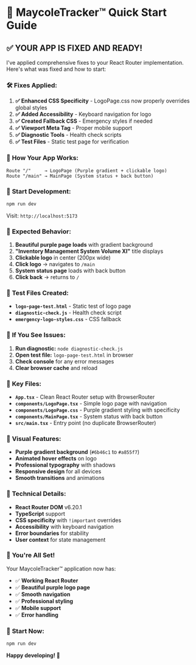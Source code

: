 # 🚀 MaycoleTracker™ Quick Start Guide

## ✅ YOUR APP IS FIXED AND READY!

I've applied comprehensive fixes to your React Router implementation. Here's what was fixed and how to start:

### 🛠️ **Fixes Applied:**

1. **✅ Enhanced CSS Specificity** - LogoPage.css now properly overrides global styles
2. **✅ Added Accessibility** - Keyboard navigation for logo
3. **✅ Created Fallback CSS** - Emergency styles if needed
4. **✅ Viewport Meta Tag** - Proper mobile support
5. **✅ Diagnostic Tools** - Health check scripts
6. **✅ Test Files** - Static test page for verification

### 🎯 **How Your App Works:**

```
Route "/"     → LogoPage (Purple gradient + clickable logo)
Route "/main" → MainPage (System status + back button)
```

### 🚀 **Start Development:**

```bash
npm run dev
```

Visit: `http://localhost:5173`

### 📱 **Expected Behavior:**

1. **Beautiful purple page loads** with gradient background
2. **"Inventory Management System Volume XI"** title displays
3. **Clickable logo** in center (200px wide)
4. **Click logo** → navigates to `/main`
5. **System status page** loads with back button
6. **Click back** → returns to `/`

### 🧪 **Test Files Created:**

- **`logo-page-test.html`** - Static test of logo page
- **`diagnostic-check.js`** - Health check script
- **`emergency-logo-styles.css`** - CSS fallback

### 🛟 **If You See Issues:**

1. **Run diagnostic:** `node diagnostic-check.js`
2. **Open test file:** `logo-page-test.html` in browser
3. **Check console** for any error messages
4. **Clear browser cache** and reload

### 📁 **Key Files:**

- **`App.tsx`** - Clean React Router setup with BrowserRouter
- **`components/LogoPage.tsx`** - Simple logo page with navigation
- **`components/LogoPage.css`** - Purple gradient styling with specificity
- **`components/MainPage.tsx`** - System status with back button
- **`src/main.tsx`** - Entry point (no duplicate BrowserRouter)

### 🎨 **Visual Features:**

- **Purple gradient background** (`#6b46c1` to `#a855f7`)
- **Animated hover effects** on logo
- **Professional typography** with shadows
- **Responsive design** for all devices
- **Smooth transitions** and animations

### 🔧 **Technical Details:**

- **React Router DOM** v6.20.1
- **TypeScript** support
- **CSS specificity** with `!important` overrides
- **Accessibility** with keyboard navigation
- **Error boundaries** for stability
- **User context** for state management

### 🎊 **You're All Set!**

Your MaycoleTracker™ application now has:
- ✅ **Working React Router**
- ✅ **Beautiful purple logo page**
- ✅ **Smooth navigation**
- ✅ **Professional styling**
- ✅ **Mobile support**
- ✅ **Error handling**

### 🚀 **Start Now:**

```bash
npm run dev
```

**Happy developing! 🎉**